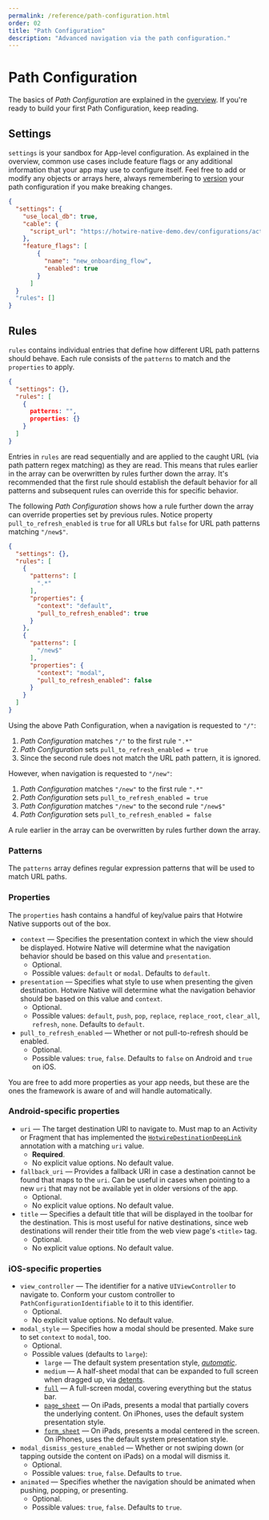 ```yaml
---
permalink: /reference/path-configuration.html
order: 02
title: "Path Configuration"
description: "Advanced navigation via the path configuration."
---
```


# Path Configuration

The basics of *Path Configuration* are explained in the [overview](/overview/path-configuration). If you're ready to build your first Path Configuration, keep reading.

## Settings

`settings` is your sandbox for App-level configuration. As explained in the overview, common use cases include feature flags or any additional information that your app may use to configure itself. Feel free to add or modify any objects or arrays here, always remembering to [version](/overview/path-configuration#versioning) your path configuration if you make breaking changes.

```json
{
  "settings": {
    "use_local_db": true,
    "cable": {
      "script_url": "https://hotwire-native-demo.dev/configurations/action_cable.js"
    },
    "feature_flags": [
        {
          "name": "new_onboarding_flow",
          "enabled": true
        }
      ]
  }
  "rules": []
}
```

## Rules

`rules` contains individual entries that define how different URL path patterns should behave. Each rule consists of the `patterns` to match and the `properties` to apply.

```json
{
  "settings": {},
  "rules": [
    {
      patterns: "",
      properties: {}
    }
  ]
}
```

Entries in `rules` are read sequentially and are applied to the caught URL (via path pattern regex matching) as they are read. This means that rules earlier in the array can be overwritten by rules further down the array. It's recommended that the first rule should establish the default behavior for all patterns and subsequent rules can override this for specific behavior.

The following *Path Configuration* shows how a rule further down the array can override properties set by previous rules. Notice property `pull_to_refresh_enabled` is `true` for all URLs but `false` for URL path patterns matching `"/new$"`.

```json
{
  "settings": {},
  "rules": [
    {
      "patterns": [
        ".*"
      ],
      "properties": {
        "context": "default",
        "pull_to_refresh_enabled": true
      }
    },
    {
      "patterns": [
        "/new$"
      ],
      "properties": {
        "context": "modal",
        "pull_to_refresh_enabled": false
      }
    }
  ]
}
```

Using the above Path Configuration, when a navigation is requested to `"/"`:
1. *Path Configuration* matches `"/"` to the first rule `".*"`
2. *Path Configuration* sets `pull_to_refresh_enabled = true`
3. Since the second rule does not match the URL path pattern, it is ignored.

However, when navigation is requested to `"/new"`:
1. *Path Configuration* matches `"/new"` to the first rule `".*"`
2. *Path Configuration* sets `pull_to_refresh_enabled = true`
3. *Path Configuration* matches `"/new"` to the second rule `"/new$"`
4. *Path Configuration* sets `pull_to_refresh_enabled = false`

A rule earlier in the array can be overwritten by rules further down the array.


### Patterns

The `patterns` array defines regular expression patterns that will be used to match URL paths.

### Properties

The `properties` hash contains a handful of key/value pairs that Hotwire Native supports out of the box. 

* `context` — Specifies the presentation context in which the view should be displayed. Hotwire Native will determine what the navigation behavior should be based on this value and `presentation`.
	* Optional.
	* Possible values: `default` or `modal`. Defaults to `default`.
* `presentation` — Specifies what style to use when presenting the given destination. Hotwire Native will determine what the navigation behavior should be based on this value and `context`.
	* Optional.
	* Possible values: `default`, `push`, `pop`, `replace`, `replace_root`, `clear_all`, `refresh`, `none`. Defaults to `default`.
* `pull_to_refresh_enabled` — Whether or not pull-to-refresh should be enabled.
	* Optional.
	* Possible values: `true`, `false`. Defaults to `false` on Android and `true` on iOS.

You are free to add more properties as your app needs, but these are the ones the framework is aware of and will handle automatically.

### Android-specific properties

* `uri` — The target destination URI to navigate to. Must map to an Activity or Fragment that has implemented the [`HotwireDestinationDeepLink`](https://github.com/hotwired/hotwire-native-android/blob/main/navigation-fragments/src/main/java/dev/hotwire/navigation/destinations/HotwireDestinationDeepLink.kt) annotation with a matching `uri` value.
	* **Required**. 
	* No explicit value options. No default value.
* `fallback_uri` — Provides a fallback URI in case a destination cannot be found that maps to the `uri`. Can be useful in cases when pointing to a new `uri` that may not be available yet in older versions of the app.
	* Optional.
	* No explicit value options. No default value.
* `title` —  Specifies a default title that will be displayed in the toolbar for the destination. This is most useful for native destinations, since web destinations will render their title from the web view page's `<title>` tag.
    * Optional.
    * No explicit value options. No default value.

### iOS-specific properties

* `view_controller` — The identifier for a native `UIViewController` to navigate to. Conform your custom controller to `PathConfigurationIdentifiable` to it to this identifier.
    * Optional.
    * No explicit value options. No default value.
* `modal_style` — Specifies how a modal should be presented. Make sure to set `context` to `modal`, too.
    * Optional.
    * Possible values (defaults to `large`):
        * `large` — The default system presentation style, [*automatic*](https://developer.apple.com/documentation/uikit/uimodalpresentationstyle/automatic).
        * `medium` — A half-sheet modal that can be expanded to full screen when dragged up, via [detents](https://developer.apple.com/documentation/uikit/uisheetpresentationcontroller/detents).
        * [`full`](https://developer.apple.com/documentation/uikit/uimodalpresentationstyle/fullscreen) — A full-screen modal, covering everything but the status bar.
        * [`page_sheet`](https://developer.apple.com/documentation/uikit/uimodalpresentationstyle/pagesheet) — On iPads, presents a modal that partially covers the underlying content. On iPhones, uses the default system presentation style.
        * [`form_sheet`](https://developer.apple.com/documentation/uikit/uimodalpresentationstyle/formsheet) — On iPads, presents a modal centered in the screen. On iPhones, uses the default system presentation style.
* `modal_dismiss_gesture_enabled` — Whether or not swiping down (or tapping outside the content on iPads) on a modal will dismiss it.
    * Optional.
	* Possible values: `true`, `false`. Defaults to `true`.
* `animated` — Specifies whether the navigation should be animated when pushing, popping, or presenting.
    * Optional.
	* Possible values: `true`, `false`. Defaults to `true`.
